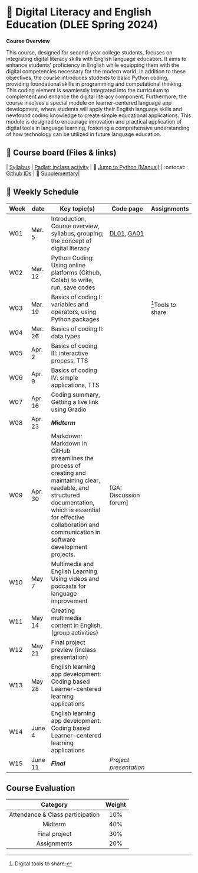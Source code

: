# 🌿 Digital Literacy and English Education (DLEE Spring 2024)
**Course Overview**

This course, designed for second-year college students, focuses on integrating digital literacy skills with English language education. It aims to enhance students' proficiency in English while equipping them with the digital competencies necessary for the modern world. In addition to these objectives, the course introduces students to basic Python coding, providing foundational skills in programming and computational thinking. This coding element is seamlessly integrated into the curriculum to complement and enhance the digital literacy component. Furthermore, the course involves a special module on learner-centered language app development, where students will apply their English language skills and newfound coding knowledge to create simple educational applications. This module is designed to encourage innovation and practical application of digital tools in language learning, fostering a comprehensive understanding of how technology can be utilized in future language education.

## 🔶 Course board (Files & links)
| [Syllabus]() | [Padlet: inclass activity](https://padlet.com/mirankim316/DLEES24) | 📘 [Jump to Python (Manual)](https://wikidocs.net/5) | :octocat: [Github IDs](https://docs.google.com/spreadsheets/d/1rcJ6c2BuAIbodEft7ZUsgwFOwiNK9nO2siZ6VUAgcgI/edit?usp=sharing) | 🌱 
[Supplementary](https://wikidocs.net/book/14141)|

## 🔶 Weekly Schedule

|Week|date|Key topic(s)|Code page|Assignments|
|--|--|--|--|--|
|W01|Mar. 5|Introduction, Course overview, syllabus, grouping; the concept of digital literacy|[DL01](), [GA01]()||
|W02|Mar. 12|Python Coding: Using online platforms (Github, Colab) to write, run, save codes|||
|W03|Mar. 19|Basics of coding I: variables and operators, using Python packages||[^1]Tools to share|
|W04|Mar. 26|Basics of coding II: data types|||
|W05|Apr. 2|Basics of coding III: interactive process, TTS|||
|W06|Apr. 9|Basics of coding IV: simple applications, TTS|||
|W07|Apr. 16|Coding summary, Getting a live link using Gradio|||
|W08|Apr. 23|**_Midterm_**||||
|W09|Apr. 30|Markdown: Markdown in GitHub streamlines the process of creating and maintaining clear, readable, and structured documentation, which is essential for effective collaboration and communication in software development projects.|[GA: Discussion forum]||
|W10|May 7|Multimedia and English Learning <br> Using videos and podcasts for language improvement|||
|W11|May 14|Creating multimedia content in English, (group activities)|||
|W12|May 21|Final project preview (inclass presentation)|||
|W13|May 28|English learning app development: Coding based Learner-centered learning applications|||
|W14|June 4|English learning app development: Coding based Learner-centered learning applications|||
|W15|June 11|**_Final_**|_Project presentation_|||

## Course Evaluation

|Category| Weight|
|:--:|:--:|
|Attendance & Class participation| 10% |
|Midterm|40%|
|Final project|30%|
|Assignments|20%|


[^1]: Digital tools to share: 

